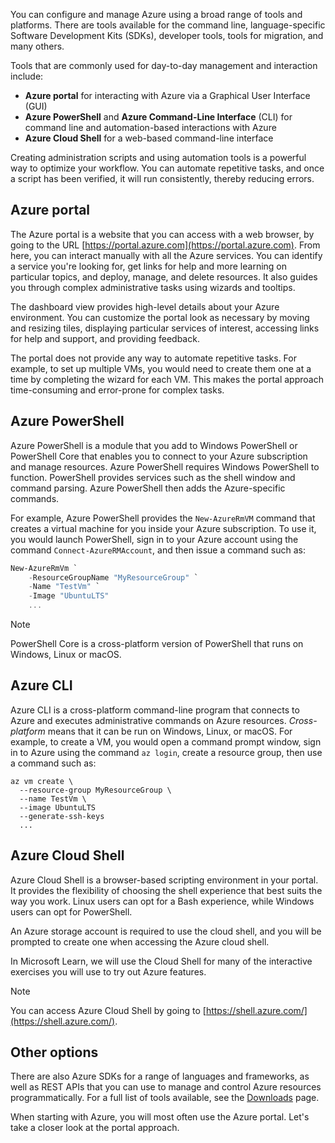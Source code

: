 You can configure and manage Azure using a broad range of tools and platforms. There are tools available for the command line, language-specific Software Development Kits (SDKs), developer tools, tools for migration, and many others. 

Tools that are commonly used for day-to-day management and interaction include: 

- **Azure portal** for interacting with Azure via a Graphical User Interface (GUI)
- **Azure PowerShell** and **Azure Command-Line Interface** (CLI) for command line and automation-based interactions with Azure
- **Azure Cloud Shell** for a web-based command-line interface

Creating administration scripts and using automation tools is a powerful way to optimize your workflow. You can automate repetitive tasks, and once a script has been verified, it will run consistently, thereby reducing errors.

## Azure portal

The Azure portal is a website that you can access with a web browser, by going to the URL [https://portal.azure.com](https://portal.azure.com). From here, you can interact manually with all the Azure services. You can identify a service you're looking for, get links for help and more learning on particular topics, and deploy, manage, and delete resources. It also guides you through complex administrative tasks using wizards and tooltips.

The dashboard view provides high-level details about your Azure environment. You can customize the portal look as necessary by moving and resizing tiles, displaying particular services of interest, accessing links for help and support, and providing feedback.

The portal does not provide any way to automate repetitive tasks. For example, to set up multiple VMs, you would need to create them one at a time by completing the wizard for each VM. This makes the portal approach time-consuming and error-prone for complex tasks.
 
 ## Azure PowerShell

Azure PowerShell is a module that you add to Windows PowerShell or PowerShell Core that enables you to connect to your Azure subscription and manage resources. Azure PowerShell requires Windows PowerShell to function. PowerShell provides services such as the shell window and command parsing. Azure PowerShell then adds the Azure-specific commands.

For example, Azure PowerShell provides the `New-AzureRmVM` command that creates a virtual machine for you inside your Azure subscription. To use it, you would launch PowerShell, sign in to your Azure account using the command `Connect-AzureRMAccount`, and then issue a command such as:

```powershell
New-AzureRmVm `
    -ResourceGroupName "MyResourceGroup" `
    -Name "TestVm" `
    -Image "UbuntuLTS"
    ...
```
> [!NOTE]
> PowerShell Core is a cross-platform version of PowerShell that runs on Windows, Linux or macOS.

## Azure CLI

Azure CLI is a cross-platform command-line program that connects to Azure and executes administrative commands on Azure resources. *Cross-platform* means that it can be run on Windows, Linux, or macOS. For example, to create a VM, you would open a command prompt window, sign in to Azure using the command `az login`, create a resource group, then use a command such as:

```azurecli
az vm create \
  --resource-group MyResourceGroup \
  --name TestVm \
  --image UbuntuLTS
  --generate-ssh-keys
  ...
```

## Azure Cloud Shell

Azure Cloud Shell is a browser-based scripting environment in your portal. It provides the flexibility of choosing the shell experience that best suits the way you work. Linux users can opt for a Bash experience, while Windows users can opt for PowerShell.

An Azure storage account is required to use the cloud shell, and you will be prompted to create one when accessing the Azure cloud shell.

In Microsoft Learn, we will use the Cloud Shell for many of the interactive exercises you will use to try out Azure features.

> [!NOTE] 
> You can access Azure Cloud Shell by going to [https://shell.azure.com/](https://shell.azure.com/).

## Other options

There are also Azure SDKs for a range of languages and frameworks, as well as REST APIs that you can use to manage and control Azure resources programmatically. For a full list of tools available, see the [Downloads](https://azure.microsoft.com/en-us/downloads/) page.

When starting with Azure, you will most often use the Azure portal. Let's take a closer look at the portal approach.